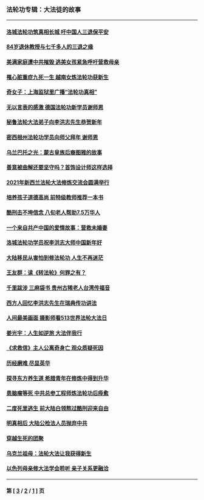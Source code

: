 ### 法轮功专辑：大法徒的故事
---
#### [洛城法轮功筑真相长城 吁中国人三退保平安](../../pages/nf1147481/n13892471.md?03160430) 
#### [84岁退休教授与七千多人的三退之缘](../../pages/nf1147481/n13796650.md?03160430) 
#### [美满家庭遭中共摧毁 逃美女孩紧急呼吁营救母亲](../../pages/nf1147481/n13792859.md?03160430) 
#### [罹心脏重症九死一生 越南女炼法轮功获新生](../../pages/nf1147481/n13732766.md?03160430) 
#### [奇女子：上海监狱里广播“法轮功真相”](../../pages/nf1147481/n13726443.md?03160430) 
#### [无以言表的感激 德国法轮功新学员谢师恩](../../pages/nf1147481/n13543790.md?03160430) 
#### [秘鲁法轮大法弟子向李洪志先生恭贺新年](../../pages/nf1147481/n13540182.md?03160430) 
#### [密西根州法轮功学员向师父拜年 谢师恩](../../pages/nf1147481/n13538183.md?03160430) 
#### [乌兰巴托之光：蒙古皇族后裔图雅的故事](../../pages/nf1147481/n13155759.md?03160430) 
#### [善意被曲解还要坚守吗？首饰设计师这样选择](../../pages/nf1147481/n13077575.md?03160430) 
#### [2021年新西兰法轮大法修炼交流会圆满举行](../../pages/nf1147481/n13033149.md?03160430) 
#### [培养孩子道德高尚 前特级教师推荐一本书](../../pages/nf1147481/n12938640.md?03160430) 
#### [酷刑击不垮信念 八旬老人帮助7.5万华人](../../pages/nf1147481/n12880712.md?03160430) 
#### [一个来自共产中国的爱情故事：营救未婚妻](../../pages/nf1147481/n12778386.md?03160430) 
#### [洛城法轮功学员祝李洪志大师中国新年好](../../pages/nf1147481/n12724685.md?03160430) 
#### [大陆移民从害怕到修法轮功 人生不再迷茫](../../pages/nf1147481/n12414325.md?03160430) 
#### [王友群：读《转法轮》何罪之有？](../../pages/nf1147481/n12408647.md?03160430) 
#### [千里跋涉 三麻袋书 贵州古稀老人台湾传福音](../../pages/nf1147481/n12198750.md?03160430) 
#### [西方人回忆李洪志先生在瑞典传功讲法](../../pages/nf1147481/n12099607.md?03160430) 
#### [人间最美画面 摄影师看513世界法轮大法日](../../pages/nf1147481/n12094118.md?03160430) 
#### [姜光宇：人生如逆旅 大法伴我行](../../pages/nf1147481/n12088664.md?03160430) 
#### [《求救信》主人公离奇身亡 观众质疑死因](../../pages/nf1147481/n11845215.md?03160430) 
#### [历经磨难 尽显英华](../../pages/nf1147481/n11723297.md?03160430) 
#### [探寻东方养生道 希腊青年在修炼中得到升华](../../pages/nf1147481/n11494502.md?03160430) 
#### [患脑瘤等死 中共总参工程师炼法轮功后痊愈](../../pages/nf1147481/n11466682.md?03160430) 
#### [二度死里逃生 前大陆白领熬过酷刑迎来自由](../../pages/nf1147481/n11368594.md?03160430) 
#### [明真相后 大陆公检法人员抛弃中共](../../pages/nf1147481/n11358618.md?03160430) 
#### [穿越生死的团聚](../../pages/nf1147481/n11258922.md?03160430) 
#### [乌克兰祖母：法轮大法让我获得新生](../../pages/nf1147481/n11269457.md?03160430) 
#### [以色列母亲修大法学会聆听 亲子关系更融洽](../../pages/nf1147481/n11268195.md?03160430) 

---
#### 第 [ [3](./3.md?03160430) / [2](./2.md?03160430) / [1](./1.md?03160430) ] 页
